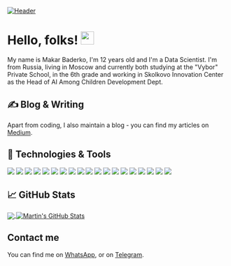 [![Header](https://i.ibb.co/MSFHH5M/Github-Readme-Header.png "Header")](https://makarbaderko.github.io/)

# Hello, folks! <img src="https://raw.githubusercontent.com/MartinHeinz/MartinHeinz/master/wave.gif" width="30px">

My name is Makar Baderko, I'm 12 years old and I'm a Data Scientist. I'm from Russia, living in Moscow and currently both studying at the "Vybor" Private School, in the 6th grade and working in Skolkovo Innovation Center as the Head of AI Among Children Development Dept. 

## &#x270d; Blog & Writing

Apart from coding, I also maintain a blog - you can find my articles on [Medium](https://medium.com/@makarbaderko). 

## 🔧 Technologies & Tools
![](https://img.shields.io/badge/OS-Linux-informational?style=flat&logo=linux&logoColor=white&color=2bbc8a)
![](https://img.shields.io/badge/OS-MacOS-informational?style=flat&logo=MacOS&logoColor=white&color=2bbc8a)
![](https://img.shields.io/badge/Code-Python-informational?style=flat&logo=python&logoColor=white&color=2bbc8a)
![](https://img.shields.io/badge/Tools-PostgreSQL-informational?style=flat&logo=postgresql&logoColor=white&color=2bbc8a)
![](https://img.shields.io/badge/Shell-Bash-informational?style=flat&logo=gnu-bash&logoColor=white&color=2bbc8a)
![](https://img.shields.io/badge/Code-JavaScript-informational?style=flat&logo=javascript&logoColor=white&color=2bbc8a)
![](https://img.shields.io/badge/Code-C++-informational?style=flat&logo=%D0%A1++&logoColor=white&color=2bbc8a)
![](https://img.shields.io/badge/Code-C#-informational?style=flat&logo=%D0%A1++&logoColor=white&color=2bbc8a)
![](https://img.shields.io/badge/Library-tensorflow-informational?style=flat&logo=%D0%A1++&logoColor=white&color=2bbc8a)
![](https://img.shields.io/badge/Library-Scikit-Learn-informational?style=flat&logo=%D0%A1++&logoColor=white&color=2bbc8a)
![](https://img.shields.io/badge/Library-PyTorch-informational?style=flat&logo=%D0%A1++&logoColor=white&color=2bbc8a)
![](https://img.shields.io/badge/Library-XGBoost-informational?style=flat&logo=%D0%A1++&logoColor=white&color=2bbc8a)
![](https://img.shields.io/badge/Library-CatBoost-informational?style=flat&logo=%D0%A1++&logoColor=white&color=2bbc8a)
![](https://img.shields.io/badge/Technology-Yolo-informational?style=flat&logo=%D0%A1++&logoColor=white&color=2bbc8a)
![](https://img.shields.io/badge/Tools-Git-informational?style=flat&logo=%D0%A1++&logoColor=white&color=2bbc8a)
![](https://img.shields.io/badge/Tools-AWS-informational?style=flat&logo=%D0%A1++&logoColor=white&color=2bbc8a)
![](https://img.shields.io/badge/Library-NLTK-informational?style=flat&logo=%D0%A1++&logoColor=white&color=2bbc8a)
![](https://img.shields.io/badge/Library-Spacy-informational?style=flat&logo=%D0%A1++&logoColor=white&color=2bbc8a)
![](https://img.shields.io/badge/Library-CNTK-informational?style=flat&logo=%D0%A1++&logoColor=white&color=2bbc8a)

## &#x1f4c8; GitHub Stats

<a href="https://github.com/makarbaderko/makarbaderko">
  <img align="center" src="https://github-readme-stats.vercel.app/api/top-langs/?username=makarbaderko&hide=Java,html&title_color=ffffff&text_color=c9cacc&icon_color=2bbc8a&bg_color=1d1f21" />
</a>
<a href="https://github.com/makarbaderko/makarbaderko">
  <img align="center" src="https://github-readme-stats.vercel.app/api?username=makarbaderko&show_icons=true&line_height=27&count_private=true&title_color=ffffff&text_color=c9cacc&icon_color=2bbc8a&bg_color=1d1f21" alt="Martin's GitHub Stats" />
</a>


## Contact me

You can find me on [WhatsApp](https://api.whatsapp.com/send/?phone=79853462382&text&app_absent=0), or on [Telegram](https://t.me/makarbaderko).
